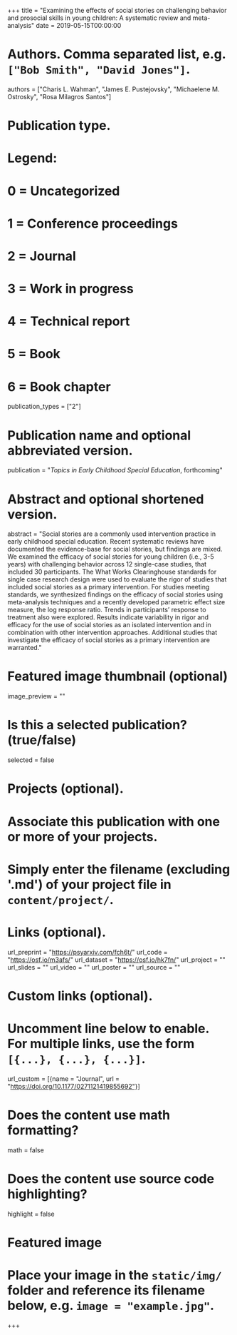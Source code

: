 +++
title = "Examining the effects of social stories on challenging behavior and prosocial skills in young children: A systematic review and meta-analysis"
date = 2019-05-15T00:00:00

# Authors. Comma separated list, e.g. `["Bob Smith", "David Jones"]`.
authors = ["Charis L. Wahman", "James E. Pustejovsky", "Michaelene M. Ostrosky", "Rosa Milagros Santos"]

# Publication type.
# Legend:
# 0 = Uncategorized
# 1 = Conference proceedings
# 2 = Journal
# 3 = Work in progress
# 4 = Technical report
# 5 = Book
# 6 = Book chapter
publication_types = ["2"]

# Publication name and optional abbreviated version.
publication = "_Topics in Early Childhood Special Education_, forthcoming"

# Abstract and optional shortened version.
abstract = "Social stories are a commonly used intervention practice in early childhood special education. Recent systematic reviews have documented the evidence-base for social stories, but findings are mixed. We examined the efficacy of social stories for young children (i.e., 3-5 years) with challenging behavior across 12 single-case studies, that included 30 participants. The What Works Clearinghouse standards for single case research design were used to evaluate the rigor of studies that included social stories as a primary intervention. For studies meeting standards, we synthesized findings on the efficacy of social stories using meta-analysis techniques and a recently developed parametric effect size measure, the log response ratio. Trends in participants’ response to treatment also were explored. Results indicate variability in rigor and efficacy for the use of social stories as an isolated intervention and in combination with other intervention approaches. Additional studies that investigate the efficacy of social stories as a primary intervention are warranted."

# Featured image thumbnail (optional)
image_preview = ""

# Is this a selected publication? (true/false)
selected = false

# Projects (optional).
#   Associate this publication with one or more of your projects.
#   Simply enter the filename (excluding '.md') of your project file in `content/project/`.

# Links (optional).
url_preprint = "https://psyarxiv.com/fch6t/"
url_code = "https://osf.io/m3afs/"
url_dataset = "https://osf.io/hk7fn/"
url_project = ""
url_slides = ""
url_video = ""
url_poster = ""
url_source = ""

# Custom links (optional).
#   Uncomment line below to enable. For multiple links, use the form `[{...}, {...}, {...}]`.
url_custom = [{name = "Journal", url = "https://doi.org/10.1177/0271121419855692"}]

# Does the content use math formatting?
math = false

# Does the content use source code highlighting?
highlight = false

# Featured image
# Place your image in the `static/img/` folder and reference its filename below, e.g. `image = "example.jpg"`.

+++
